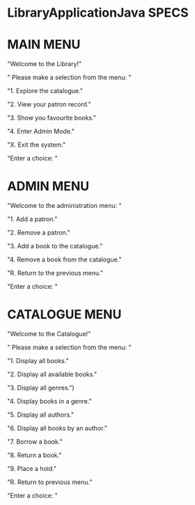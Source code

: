 # LibraryApplicationJava SPECS

# MAIN MENU

"Welcome to the Library!"

" Please make a selection from the menu: "

"1. Explore the catalogue."

"2. View your patron record."

"3. Show you favourite books."

"4. Enter Admin Mode."

"X. Exit the system."

"Enter a choice: "

# ADMIN MENU

"Welcome to the administration menu: "

"1. Add a patron."

"2. Remove a patron."

"3. Add a book to the catalogue."

"4. Remove a book from the catalogue."

"R. Return to the previous menu."

"Enter a choice: "

# CATALOGUE MENU

"Welcome to the Catalogue!"

" Please make a selection from the menu: "

"1. Display all books."

"2. Display all available books."

"3. Display all genres.")

"4. Display books in a genre."

"5. Display all authors."

"6. Display all books by an author."

"7. Borrow a book."

"8. Return a book."

"9. Place a hold."

"R. Return to previous menu."

"Enter a choice: "
